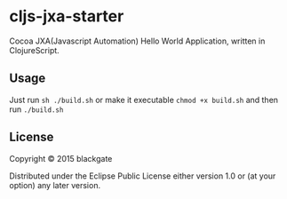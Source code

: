 # cljs-jxa-starter

Cocoa JXA(Javascript Automation) Hello World Application, written in
ClojureScript.

## Usage

Just run `sh ./build.sh` or make it executable `chmod +x build.sh` and then run
`./build.sh`

## License

Copyright © 2015 blackgate

Distributed under the Eclipse Public License either version 1.0 or (at
your option) any later version.
